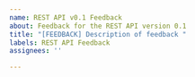 ```yaml
---
name: REST API v0.1 Feedback
about: Feedback for the REST API version 0.1
title: "[FEEDBACK] Description of feedback "
labels: REST API Feedback
assignees: ''

---
```



